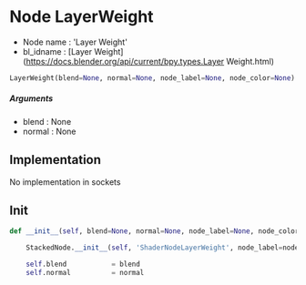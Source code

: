 # Node LayerWeight

- Node name : 'Layer Weight'
- bl_idname : [Layer Weight](https://docs.blender.org/api/current/bpy.types.Layer Weight.html)


``` python
LayerWeight(blend=None, normal=None, node_label=None, node_color=None)
```
##### Arguments

- blend : None
- normal : None

## Implementation

No implementation in sockets

## Init

``` python
def __init__(self, blend=None, normal=None, node_label=None, node_color=None):

    StackedNode.__init__(self, 'ShaderNodeLayerWeight', node_label=node_label, node_color=node_color)

    self.blend           = blend
    self.normal          = normal
```
